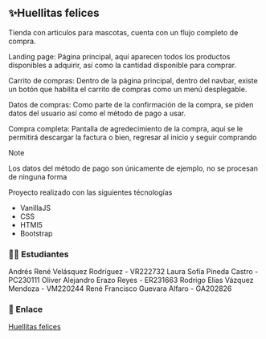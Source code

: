 ## ✨Huellitas felices

Tienda con articulos para mascotas, cuenta con un flujo completo de compra.

Landing page: Página principal, aquí aparecen todos los productos disponibles a adquirir, así como la cantidad disponible para comprar.

Carrito de compras: Dentro de la página principal, dentro del navbar, existe un botón que habilita el carrito de compras como un menú desplegable.

Datos de compras: Como parte de la confirmación de la compra, se piden datos del usuario así como el método de pago a usar.

Compra completa: Pantalla de agredecimiento de la compra, aquí se le permitirá descargar la factura o bien, regresar al inicio y seguir comprando

> [!NOTE]
> Los datos del método de pago son únicamente de ejemplo, no se procesan de ninguna forma

Proyecto realizado con las siguientes técnologías

- VanillaJS
- CSS
- HTMl5
- Bootstrap

### 🧑‍🎓 Estudiantes
Andrés René Velásquez Rodríguez - VR222732
Laura Sofía Pineda Castro - PC230111
Oliver Alejandro Erazo Reyes - ER231663
Rodrigo Elías Vázquez Mendoza - VM220244
René Francisco Guevara Alfaro - GA202826

### :link: Enlace

[Huellitas felices](https://huellitas-felices.edream.dev)

